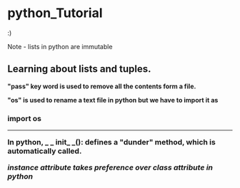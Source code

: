 # python_Tutorial
:)

Note - lists in python are immutable

<h2>Learning about lists and tuples.</h2>

**"pass" key word is used to remove all the contents form a file.**

**"os" is used to rename a text file in python but we have to import it as <h3>import os**
***
In python, _ _ init_ _(): defines a "dunder" method, which is automatically called.

*instance attribute takes preference over class attribute in python*